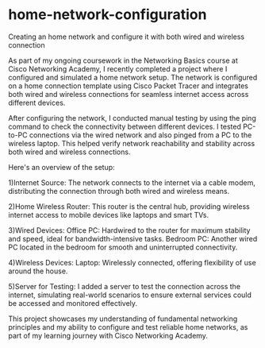 # home-network-configuration
Creating an home network and configure it with both wired and wireless connection 

As part of my ongoing coursework in the Networking Basics course at Cisco Networking Academy, I recently completed a project where I configured and simulated a home network setup. The network is configured on a home connection template using Cisco Packet Tracer and integrates both wired and wireless connections for seamless internet access across different devices. 

After configuring the network, I conducted manual testing by using the ping command to check the connectivity between different devices. I tested PC-to-PC connections via the wired network and also pinged from a PC to the wireless laptop. This helped verify network reachability and stability across both wired and wireless connections.

Here's an overview of the setup:

1)Internet Source: 
The network connects to the internet via a cable modem, distributing the connection through both wired and wireless means.

2)Home Wireless Router: 
This router is the central hub, providing wireless internet access to mobile devices like laptops and smart TVs.

3)Wired Devices:
Office PC: Hardwired to the router for maximum stability and speed, ideal for bandwidth-intensive tasks.
Bedroom PC: Another wired PC located in the bedroom for smooth and uninterrupted connectivity.

4)Wireless Devices:
Laptop: Wirelessly connected, offering flexibility of use around the house.

5)Server for Testing: I added a server to test the connection across the internet, simulating real-world scenarios to ensure external services could be accessed and monitored effectively.

This project showcases my understanding of fundamental networking principles and my ability to configure and test reliable home networks, as part of my learning journey with Cisco Networking Academy.

